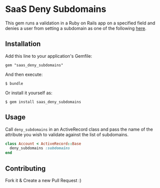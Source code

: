 # SaaS Deny Subdomains

This gem runs a validation in a Ruby on Rails app on a specified field and denies a user from setting a subdomain as one of the following [here]().

## Installation

Add this line to your application's Gemfile:

    gem "saas_deny_subdomains"

And then execute:

    $ bundle

Or install it yourself as:

    $ gem install saas_deny_subdomains

## Usage

Call `deny_subdomains` in an ActiveRecord class and pass the name of the attribute you wish to validate against the list of subdomains.

```ruby
class Account < ActiveRecord::Base
  deny_subdomains :subdomains
end
```

## Contributing

Fork it & Create a new Pull Request  :)